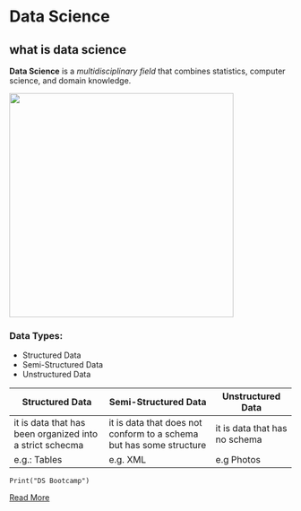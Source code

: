 # Data Science
## what is data science

**Data Science** is a *multidisciplinary field* that combines statistics, computer science, and domain knowledge.

<img src = DS.png width ="400" height = "400">

### Data Types: 
- Structured Data
- Semi-Structured Data 
- Unstructured Data

|Structured Data|Semi-Structured Data|Unstructured Data|
| ----------- | ----------- |-------------|
|it is data that has been organized into a strict schecma| it is data that does not conform to a schema but has some structure| it is data that has no schema |
|e.g.: Tables | e.g. XML | e.g Photos |


` Print("DS Bootcamp") `

[Read More](https://en.wikipedia.org/wiki/Data_science)
